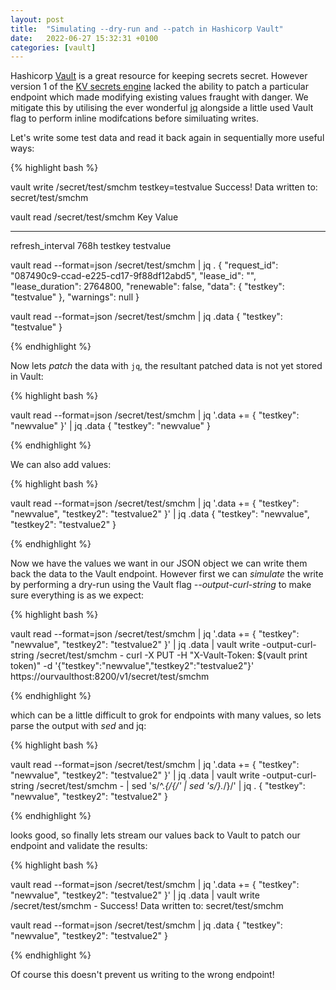 ```yaml
---
layout: post
title:  "Simulating --dry-run and --patch in Hashicorp Vault"
date:   2022-06-27 15:32:31 +0100
categories: [vault]
---
```

Hashicorp [Vault](https://www.hashicorp.com/products/vault) is a great resource for keeping secrets secret. However version 1 of the [KV secrets engine](https://www.vaultproject.io/api-docs/secret/kv/kv-v1) lacked the ability to patch a particular endpoint which made modifying existing values fraught with danger. We mitigate this by utilising the ever wonderful [jq](https://stedolan.github.io/jq/) alongside a little used Vault flag to perform inline modifcations before similuating writes.

Let's write some test data and read it back again in sequentially more useful ways:

{% highlight bash %}

vault write /secret/test/smchm testkey=testvalue
Success! Data written to: secret/test/smchm

vault read /secret/test/smchm
Key                 Value
---                 -----
refresh_interval    768h
testkey             testvalue

vault read --format=json /secret/test/smchm | jq .
{
  "request_id": "087490c9-ccad-e225-cd17-9f88df12abd5",
  "lease_id": "",
  "lease_duration": 2764800,
  "renewable": false,
  "data": {
    "testkey": "testvalue"
  },
  "warnings": null
}

vault read --format=json /secret/test/smchm | jq .data
{
  "testkey": "testvalue"
}

{% endhighlight %}

Now lets *patch* the data with `jq`, the resultant patched data is not yet stored in Vault:

{% highlight bash %}

vault read --format=json /secret/test/smchm | jq '.data += { "testkey": "newvalue" }' | jq .data
{
  "testkey": "newvalue"
}

{% endhighlight %}

We can also add values:

{% highlight bash %}

vault read --format=json /secret/test/smchm | jq '.data += { "testkey": "newvalue", "testkey2": "testvalue2" }' | jq .data
{
  "testkey": "newvalue",
  "testkey2": "testvalue2"
}

{% endhighlight %}

Now we have the values we want in our JSON object we can write them back the data to the Vault endpoint. However first we can *simulate* the write by performing a dry-run using the Vault flag *--output-curl-string* to make sure everything is as we expect:

{% highlight bash %}

vault read --format=json /secret/test/smchm | jq '.data += { "testkey": "newvalue", "testkey2": "testvalue2" }' | jq .data | vault write -output-curl-string /secret/test/smchm - 
curl -X PUT -H "X-Vault-Token: $(vault print token)" -d '{"testkey":"newvalue","testkey2":"testvalue2"}' https://ourvaulthost:8200/v1/secret/test/smchm

{% endhighlight %}

which can be a little difficult to grok for endpoints with many values, so lets parse the output with *sed* and jq:

{% highlight bash %}

vault read --format=json /secret/test/smchm | jq '.data += { "testkey": "newvalue", "testkey2": "testvalue2" }' | jq .data | vault write -output-curl-string /secret/test/smchm - | sed 's/^.*{/{/' | sed 's/}.*/}/' | jq .
{
  "testkey": "newvalue",
  "testkey2": "testvalue2"
}

{% endhighlight %}

looks good, so finally lets stream our values back to Vault to patch our endpoint and validate the results:

{% highlight bash %}

vault read --format=json /secret/test/smchm | jq '.data += { "testkey": "newvalue", "testkey2": "testvalue2" }' | jq .data | vault write /secret/test/smchm -
Success! Data written to: secret/test/smchm

vault read --format=json /secret/test/smchm | jq .data
{
  "testkey": "newvalue",
  "testkey2": "testvalue2"
}

{% endhighlight %}

Of course this doesn't prevent us writing to the wrong endpoint!
